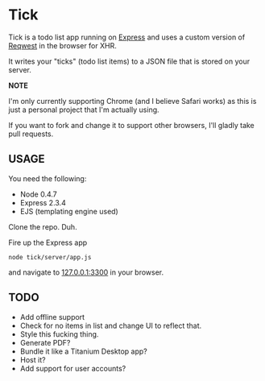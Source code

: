 Tick
==========================

Tick is a todo list app running on [Express](http://expressjs.com) and uses a custom version of [Reqwest](http://github.com/ded/reqwest) in the browser for XHR.

It writes your "ticks" (todo list items) to a JSON file that is stored on your server.


**NOTE**

I'm only currently supporting Chrome (and I believe Safari works) as this is just a personal project that I'm actually using. 

If you want to fork and change it to support other browsers, I'll gladly take pull requests.

USAGE
----------------------------

You need the following:

* Node 0.4.7
* Express 2.3.4
* EJS (templating engine used)

Clone the repo. Duh.
 
Fire up the Express app 

<code>node tick/server/app.js</code>

and navigate to [127.0.0.1:3300](127.0.0.1:3300) in your browser.


TODO
----------------------------

* Add offline support
* Check for no items in list and change UI to reflect that.
* Style this fucking thing.  
* Generate PDF?
* Bundle it like a Titanium Desktop app?
* Host it?
* Add support for user accounts?